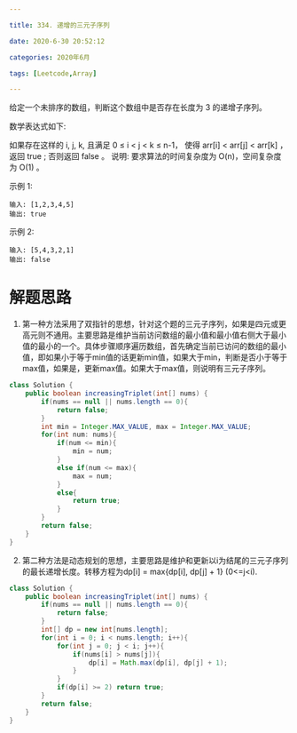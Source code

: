 ```yaml
---

title: 334. 递增的三元子序列

date: 2020-6-30 20:52:12

categories: 2020年6月

tags: [Leetcode,Array]

---
```


给定一个未排序的数组，判断这个数组中是否存在长度为 3 的递增子序列。

<!-- more -->


数学表达式如下:

如果存在这样的 i, j, k,  且满足 0 ≤ i < j < k ≤ n-1，
使得 arr[i] < arr[j] < arr[k] ，返回 true ; 否则返回 false 。
说明: 要求算法的时间复杂度为 O(n)，空间复杂度为 O(1) 。

示例 1:
    
    输入: [1,2,3,4,5]
    输出: true
示例 2:
    
    输入: [5,4,3,2,1]
    输出: false

# 解题思路
1. 第一种方法采用了双指针的思想，针对这个题的三元子序列，如果是四元或更高元则不通用。主要思路是维护当前访问数组的最小值和最小值右侧大于最小值的最小的一个。具体步骤顺序遍历数组，首先确定当前已访问的数组的最小值，即如果小于等于min值的话更新min值，如果大于min，判断是否小于等于max值，如果是，更新max值。如果大于max值，则说明有三元子序列。



```java
class Solution {
    public boolean increasingTriplet(int[] nums) {
        if(nums == null || nums.length == 0){
            return false;
        }
        int min = Integer.MAX_VALUE, max = Integer.MAX_VALUE;
        for(int num: nums){
            if(num <= min){
                min = num;
            }
            else if(num <= max){
                max = num;
            }
            else{
                return true;
            }
        }
        return false;
    }
}
```

2. 第二种方法是动态规划的思想，主要思路是维护和更新以i为结尾的三元子序列的最长递增长度。转移方程为dp[i] = max{dp[i], dp[j] + 1} (0<=j<i).

```java
class Solution {
    public boolean increasingTriplet(int[] nums) {
        if(nums == null || nums.length == 0){
            return false;
        }
        int[] dp = new int[nums.length];
        for(int i = 0; i < nums.length; i++){
            for(int j = 0; j < i; j++){
                if(nums[i] > nums[j]){
                    dp[i] = Math.max(dp[i], dp[j] + 1);
                }
            }
            if(dp[i] >= 2) return true;
        }
        return false;
    }
}
```

[^1]:https://leetcode-cn.com/problems/increasing-triplet-subsequence/